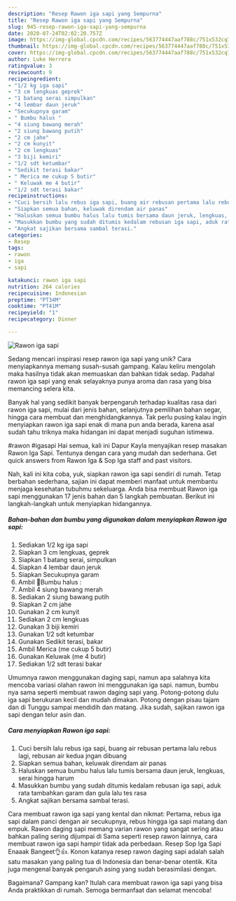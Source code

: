 ```yaml
---
description: "Resep Rawon iga sapi yang Sempurna"
title: "Resep Rawon iga sapi yang Sempurna"
slug: 945-resep-rawon-iga-sapi-yang-sempurna
date: 2020-07-24T02:02:20.757Z
image: https://img-global.cpcdn.com/recipes/563774447aaf788c/751x532cq70/rawon-iga-sapi-foto-resep-utama.jpg
thumbnail: https://img-global.cpcdn.com/recipes/563774447aaf788c/751x532cq70/rawon-iga-sapi-foto-resep-utama.jpg
cover: https://img-global.cpcdn.com/recipes/563774447aaf788c/751x532cq70/rawon-iga-sapi-foto-resep-utama.jpg
author: Luke Herrera
ratingvalue: 3
reviewcount: 9
recipeingredient:
- "1/2 kg iga sapi"
- "3 cm lengkuas geprek"
- "1 batang serai simpulkan"
- "4 lembar daun jeruk"
- "Secukupnya garam"
- " Bumbu halus "
- "4 siung bawang merah"
- "2 siung bawang putih"
- "2 cm jahe"
- "2 cm kunyit"
- "2 cm lengkuas"
- "3 biji kemiri"
- "1/2 sdt ketumbar"
- "Sedikit terasi bakar"
- " Merica me cukup 5 butir"
- " Keluwak me 4 butir"
- "1/2 sdt terasi bakar"
recipeinstructions:
- "Cuci bersih lalu rebus iga sapi, buang air rebusan pertama lalu rebus lagi, rebusan air kedua jngan dibuang"
- "Siapkan semua bahan, keluwak direndam air panas"
- "Haluskan semua bumbu halus lalu tumis bersama daun jeruk, lengkuas, serai hingga harum"
- "Masukkan bumbu yang sudah ditumis kedalam rebusan iga sapi, aduk rata tambahkan garam dan gula lalu tes rasa"
- "Angkat sajikan bersama sambal terasi."
categories:
- Resep
tags:
- rawon
- iga
- sapi

katakunci: rawon iga sapi 
nutrition: 264 calories
recipecuisine: Indonesian
preptime: "PT34M"
cooktime: "PT41M"
recipeyield: "1"
recipecategory: Dinner

---
```



![Rawon iga sapi](https://img-global.cpcdn.com/recipes/563774447aaf788c/751x532cq70/rawon-iga-sapi-foto-resep-utama.jpg)

Sedang mencari inspirasi resep rawon iga sapi yang unik? Cara menyiapkannya memang susah-susah gampang. Kalau keliru mengolah maka hasilnya tidak akan memuaskan dan bahkan tidak sedap. Padahal rawon iga sapi yang enak selayaknya punya aroma dan rasa yang bisa memancing selera kita.

Banyak hal yang sedikit banyak berpengaruh terhadap kualitas rasa dari rawon iga sapi, mulai dari jenis bahan, selanjutnya pemilihan bahan segar, hingga cara membuat dan menghidangkannya. Tak perlu pusing kalau ingin menyiapkan rawon iga sapi enak di mana pun anda berada, karena asal sudah tahu triknya maka hidangan ini dapat menjadi suguhan istimewa.

#rawon #igasapi Hai semua, kali ini Dapur Kayla menyajikan resep masakan Rawon Iga Sapi. Tentunya dengan cara yang mudah dan sederhana. Get quick answers from Rawon Iga &amp; Sop Iga staff and past visitors.


Nah, kali ini kita coba, yuk, siapkan rawon iga sapi sendiri di rumah. Tetap berbahan sederhana, sajian ini dapat memberi manfaat untuk membantu menjaga kesehatan tubuhmu sekeluarga. Anda bisa membuat Rawon iga sapi menggunakan 17 jenis bahan dan 5 langkah pembuatan. Berikut ini langkah-langkah untuk menyiapkan hidangannya.

<!--inarticleads1-->

##### Bahan-bahan dan bumbu yang digunakan dalam menyiapkan Rawon iga sapi:

1. Sediakan 1/2 kg iga sapi
1. Siapkan 3 cm lengkuas, geprek
1. Siapkan 1 batang serai, simpulkan
1. Siapkan 4 lembar daun jeruk
1. Siapkan Secukupnya garam
1. Ambil  🍳Bumbu halus :
1. Ambil 4 siung bawang merah
1. Sediakan 2 siung bawang putih
1. Siapkan 2 cm jahe
1. Gunakan 2 cm kunyit
1. Sediakan 2 cm lengkuas
1. Gunakan 3 biji kemiri
1. Gunakan 1/2 sdt ketumbar
1. Gunakan Sedikit terasi, bakar
1. Ambil  Merica (me cukup 5 butir)
1. Gunakan  Keluwak (me 4 butir)
1. Sediakan 1/2 sdt terasi bakar


Umumnya rawon menggunakan daging sapi, namun apa salahnya kita mencoba variasi olahan rawon ini menggunakan iga sapi. namun, bumbu nya sama seperti membuat rawon daging sapi yang. Potong-potong dulu iga sapi berukuran kecil dan mudah dimakan. Potong dengan pisau tajam dan di Tunggu sampai mendidih dan matang. Jika sudah, sajikan rawon iga sapi dengan telur asin dan. 

<!--inarticleads2-->

##### Cara menyiapkan Rawon iga sapi:

1. Cuci bersih lalu rebus iga sapi, buang air rebusan pertama lalu rebus lagi, rebusan air kedua jngan dibuang
1. Siapkan semua bahan, keluwak direndam air panas
1. Haluskan semua bumbu halus lalu tumis bersama daun jeruk, lengkuas, serai hingga harum
1. Masukkan bumbu yang sudah ditumis kedalam rebusan iga sapi, aduk rata tambahkan garam dan gula lalu tes rasa
1. Angkat sajikan bersama sambal terasi.


Cara membuat rawon iga sapi yang kental dan nikmat: Pertama, rebus iga sapi dalam panci dengan air secukupnya, rebus hingga iga sapi matang dan empuk. Rawon daging sapi memang varian rawon yang sangat sering atau bahkan paling sering dijumpai di Sama seperti resep rawon lainnya, cara membuat rawon iga sapi hampir tidak ada perbedaan. Resep Sop Iga Sapi Enaaak Bangeet👌👍. Konon katanya resep rawon daging sapi adalah salah satu masakan yang paling tua di Indonesia dan benar-benar otentik. Kita juga mengenal banyak pengaruh asing yang sudah berasimilasi dengan. 

Bagaimana? Gampang kan? Itulah cara membuat rawon iga sapi yang bisa Anda praktikkan di rumah. Semoga bermanfaat dan selamat mencoba!

